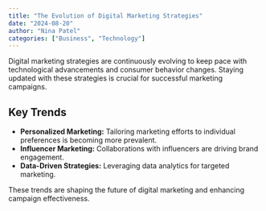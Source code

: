 ```yaml
---
title: "The Evolution of Digital Marketing Strategies"
date: "2024-08-20"
author: "Nina Patel"
categories: ["Business", "Technology"]
---
```


Digital marketing strategies are continuously evolving to keep pace with technological advancements and consumer behavior changes. Staying updated with these strategies is crucial for successful marketing campaigns.

## Key Trends

- **Personalized Marketing:** Tailoring marketing efforts to individual preferences is becoming more prevalent.
- **Influencer Marketing:** Collaborations with influencers are driving brand engagement.
- **Data-Driven Strategies:** Leveraging data analytics for targeted marketing.

These trends are shaping the future of digital marketing and enhancing campaign effectiveness.
